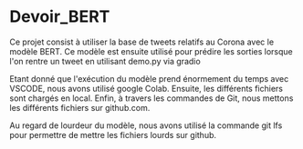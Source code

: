 # Devoir_BERT

Ce projet consist à utiliser la base de tweets relatifs au Corona avec le modèle BERT. Ce modèle est ensuite utilisé pour prédire les sorties lorsque l'on rentre un tweet en utilisant demo.py via gradio

Etant donné que l'exécution du modèle prend énormement du temps avec VSCODE, nous avons utilisé google Colab. Ensuite, les différents fichiers sont chargés en local. Enfin, à travers les commandes de Git, nous mettons les différents fichiers sur github.com. 

Au regard de lourdeur du modèle, nous avons utilisé la commande git lfs pour permettre de mettre les fichiers lourds sur github.

